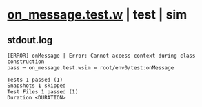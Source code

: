 # [on_message.test.w](../../../../../../examples/tests/sdk_tests/topic/on_message.test.w) | test | sim

## stdout.log
```log
[ERROR] onMessage | Error: Cannot access context during class construction
pass ─ on_message.test.wsim » root/env0/test:onMessage

Tests 1 passed (1)
Snapshots 1 skipped
Test Files 1 passed (1)
Duration <DURATION>
```

